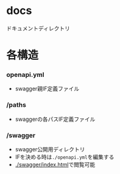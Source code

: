 # docs
ドキュメントディレクトリ

# 各構造

### openapi.yml
- swagger親IF定義ファイル

### /paths
- swaggerの各パスIF定義ファイル

### /swagger
- swagger公開用ディレクトリ
- IFを決める時は`./openapi.yml`を編集する
- [./swagger/index.html](./swagger/index.html)で閲覧可能
